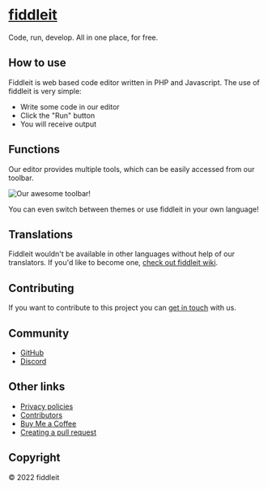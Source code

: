 # [fiddleit](https://fiddleit.ejvali.eu)

Code, run, develop. All in one place, for free. 

## How to use

Fiddleit is web based code editor written in PHP and Javascript. The use of fiddleit is very simple: 
- Write some code in our editor
- Click the "Run" button
- You will receive output

## Functions

Our editor provides multiple tools, which can be easily accessed from our toolbar.

![Our awesome toolbar!](https://user-images.githubusercontent.com/90271108/204579305-5c6fd684-4c9c-42d6-b4f8-fdc81c662706.png)

You can even switch between themes or use fiddleit in your own language!

## Translations

Fiddleit wouldn't be available in other languages without help of our translators. If you'd like to become one, [check out fiddleit wiki](https://github.com/DevVali/fiddleit/wiki/Translations).

## Contributing

If you want to contribute to this project you can [get in touch](https://discord.gg/dsTTyA7MuQ) with us.

## Community
- [GitHub](https://github.com/DevVali/fiddleit)
- [Discord](https://discord.gg/dsTTyA7MuQ)

## Other links

- [Privacy policies](https://fiddleit.devvali.repl.co/main/privacy.php)
- [Contributors](https://fiddleit.devvali.repl.co/main/credits.php)
- [Buy Me a Coffee](https://www.buymeacoffee.com/fiddleit)
- [Creating a pull request](https://docs.github.com/en/pull-requests/collaborating-with-pull-requests/proposing-changes-to-your-work-with-pull-requests/creating-a-pull-request-from-a-fork)

## Copyright

© 2022 fiddleit
